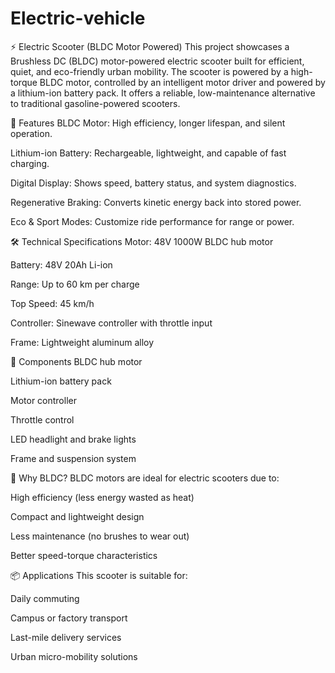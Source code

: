 # Electric-vehicle
⚡ Electric Scooter (BLDC Motor Powered)
This project showcases a Brushless DC (BLDC) motor-powered electric scooter built for efficient, quiet, and eco-friendly urban mobility. The scooter is powered by a high-torque BLDC motor, controlled by an intelligent motor driver and powered by a lithium-ion battery pack. It offers a reliable, low-maintenance alternative to traditional gasoline-powered scooters.

🚀 Features
BLDC Motor: High efficiency, longer lifespan, and silent operation.

Lithium-ion Battery: Rechargeable, lightweight, and capable of fast charging.

Digital Display: Shows speed, battery status, and system diagnostics.

Regenerative Braking: Converts kinetic energy back into stored power.

Eco & Sport Modes: Customize ride performance for range or power.

🛠️ Technical Specifications
Motor: 48V 1000W BLDC hub motor

Battery: 48V 20Ah Li-ion

Range: Up to 60 km per charge

Top Speed: 45 km/h

Controller: Sinewave controller with throttle input

Frame: Lightweight aluminum alloy

🧩 Components
BLDC hub motor

Lithium-ion battery pack

Motor controller

Throttle control

LED headlight and brake lights

Frame and suspension system

🌱 Why BLDC?
BLDC motors are ideal for electric scooters due to:

High efficiency (less energy wasted as heat)

Compact and lightweight design

Less maintenance (no brushes to wear out)

Better speed-torque characteristics

📦 Applications
This scooter is suitable for:

Daily commuting

Campus or factory transport

Last-mile delivery services

Urban micro-mobility solutions
